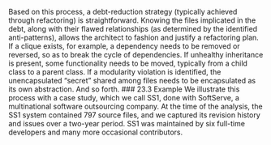 Based on this process, a debt-reduction strategy (typically achieved through refactoring) is straightforward. Knowing the files implicated in the debt, along with their flawed relationships (as determined by the identified anti-patterns), allows the architect to fashion and justify a refactoring plan. If a clique exists, for example, a dependency needs to be removed or reversed, so as to break the cycle of dependencies. If unhealthy inheritance is present, some functionality needs to be moved, typically from a child class to a parent class. If a modularity violation is identified, the unencapsulated “secret” shared among files needs to be encapsulated as its own abstraction. And so forth. ### 23.3 Example We illustrate this process with a case study, which we call SS1, done with SoftServe, a multinational software outsourcing company. At the time of the analysis, the SS1 system contained 797 source files, and we captured its revision history and issues over a two-year period. SS1 was maintained by six full-time developers and many more occasional contributors.